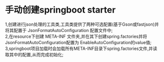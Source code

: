# 手动创建springboot starter 
1,创建进行json处理的工具类,工具类提供了两种可选配置(基于Gson或fastjson)并将其配置于 JsonFormatAutoConfiguration
配置文件中;  
2,在resource下创建 META-INF 文件夹,并在其下创建spring.factories并将JsonFormatAutoConfiguration配置为
EnableAutoConfiguration的value值;  
3,springboot项目加载时会加载所有META-INF目录下spring.factories文件,并读取其中的配置,从而完成初始化;